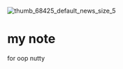 ![thumb_68425_default_news_size_5](https://github.com/nutty66/nutty66.github.io/assets/159878197/5b9aa285-c8ef-426e-bc45-15a5a23ed9a3)


# my note
for oop 
nutty


